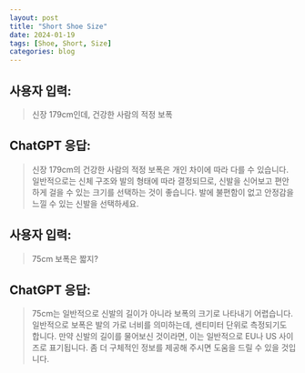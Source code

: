 ```yaml
---
layout: post
title: "Short Shoe Size"
date: 2024-01-19
tags: [Shoe, Short, Size]
categories: blog
---
```


## 사용자 입력:
> 신장 179cm인데, 건강한 사람의 적정 보폭

## ChatGPT 응답:
> 신장 179cm의 건강한 사람의 적정 보폭은 개인 차이에 따라 다를 수 있습니다. 일반적으로는 신체 구조와 발의 형태에 따라 결정되므로, 신발을 신어보고 편안하게 걸을 수 있는 크기를 선택하는 것이 좋습니다. 발에 불편함이 없고 안정감을 느낄 수 있는 신발을 선택하세요.

## 사용자 입력:
> 75cm 보폭은 짧지?

## ChatGPT 응답:
> 75cm는 일반적으로 신발의 길이가 아니라 보폭의 크기로 나타내기 어렵습니다. 일반적으로 보폭은 발의 가로 너비를 의미하는데, 센티미터 단위로 측정되기도 합니다. 만약 신발의 길이를 물어보신 것이라면, 이는 일반적으로 EU나 US 사이즈로 표기됩니다. 좀 더 구체적인 정보를 제공해 주시면 도움을 드릴 수 있을 것입니다.

